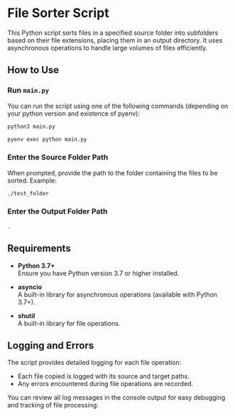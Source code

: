 # File Sorter Script

This Python script sorts files in a specified source folder into subfolders based on their file extensions, placing them in an output directory. It uses asynchronous operations to handle large volumes of files efficiently.

## How to Use

### Run `main.py`

You can run the script using one of the following commands (depending on your python version and existence of pyenv):

```bash
python3 main.py
```
```bash
pyenv exec python main.py
```

### Enter the Source Folder Path

When prompted, provide the path to the folder containing the files to be sorted.
Example:

```bash
./test_folder
```

### Enter the Output Folder Path

```bash
.
```

## Requirements

- **Python 3.7+**  
  Ensure you have Python version 3.7 or higher installed.

- **asyncio**  
  A built-in library for asynchronous operations (available with Python 3.7+).

- **shutil**  
  A built-in library for file operations.

## Logging and Errors

The script provides detailed logging for each file operation:
- Each file copied is logged with its source and target paths.
- Any errors encountered during file operations are recorded.

You can review all log messages in the console output for easy debugging and tracking of file processing.